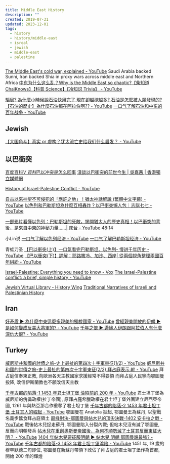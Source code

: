 ```yaml
---
title: Middle East History
description: ""
created: 2019-07-31
updated: 2023-12-01
tags:
  - history
  - history/middle-east
  - isreal
  - jewish
  - middle-east
  - palestine
---
```


[The Middle East's cold war, explained - YouTube](https://www.youtube.com/watch?v=veMFCFyOwFI)
Saudi Arabia backed Sunni, Iran backed Shia in proxy wars across middle east and Northern Africa
[中东为什么这么乱？Why is the Middle East so chaotic?【柴知道 ChaiKnows】【科普 Science】【冷知识 Trivia】 - YouTube](https://www.youtube.com/watch?v=exjVfT6uRrg)

[騙局? 為什麼小時候說石油快用完了 現在卻越挖越多? 石油是怎麼被人類發現的?【石油的歷史】為什麼石油都在阿拉伯啊?? - YouTube](https://www.youtube.com/watch?v=jPqDwsgnTv8)
[一口气了解石油和中东的百年战争 - YouTube](https://www.youtube.com/watch?v=ssssR1hxiTw)

## Jewish

[【大国角斗】真实 or 虚构？犹太流亡史给我们什么启发？ - YouTube](https://www.youtube.com/watch?v=EETY1qqm43k)

## 以巴衝突

[百度百科*V 百科*巴以冲突是怎么回事](https://baike.baidu.com/vbaike/%E5%B7%B4%E4%BB%A5%E5%86%B2%E7%AA%81%E6%98%AF%E6%80%8E%E4%B9%88%E5%9B%9E%E4%BA%8B/22179)
[淺談以巴衝突的前世今生 | 吳嘉茜 | 香港獨立媒體網](http://www.inmediahk.net/node/1024948)

[History of Israel-Palestine Conflict - YouTube](https://www.youtube.com/watch?v=m19F4IHTVGc)

[自古以來神聖不可侵犯的「應許之地」！猶太神話解說 (繁體中文字幕) - YouTube](https://www.youtube.com/watch?v=mJTqcjWeodc)
[以色列和巴勒斯坦為什麼互相轟炸？以巴衝突懶人包｜志祺七七 - YouTube](https://www.youtube.com/watch?v=14bIuc0PHPY)

[一部影片看懂以色列：巴勒斯坦的死敵，揭開猶太人的歷史真相！以巴衝突的背後，是來自中東的神秘力量……| 床台 - YouTube](https://www.youtube.com/watch?v=8HfCt5NLyzg) 48:14

小Lin说
[一口气了解以色列经济 - YouTube](https://www.youtube.com/watch?v=YY2Q4XDmZDE)
[一口气了解巴勒斯坦经济 - YouTube](https://www.youtube.com/watch?v=YLs7h3Qwwjw)

青蛙刀圣
[【巴以衝突(上)】一口氣看完巴勒斯坦、以色列- 慢讲千年历史 - YouTube](https://www.youtube.com/watch?v=jn9l3PodaXY)
[【巴以衝突(下)】詳解：耶路撒冷、加沙、西岸| 從兩個視角整理兩國百年糾紛 - YouTube](https://www.youtube.com/watch?v=WOYycmsSacY)

[Israel-Palestine: Everything you need to know - Vox](https://www.vox.com/2018/11/20/18079996/israel-palestine-conflict-guide-explainer)
[The Israel-Palestine conflict: a brief, simple history - YouTube](https://www.youtube.com/watch?v=iRYZjOuUnlU)

[Jewish Virtual Library - History Wing](https://www.jewishvirtuallibrary.org/history)
[Traditional Narratives of Israeli and Palestinian History](https://www.jewishvirtuallibrary.org/traditional-narratives-of-israeli-and-palestinian-history)

## Iran

[好矛盾 ► 為什麼中東這麼多親美的獨裁國家 - YouTube](https://www.youtube.com/watch?v=PsafO5r10Rs)
[曾經親美開放的伊朗 ▶ 是如何變成反美大將軍的? - YouTube](https://www.youtube.com/watch?v=7Cplz5Ejj5s)
[千年之恨 ▶ 邊緣人伊朗跟阿拉伯人有什麼深仇大恨? - YouTube](https://www.youtube.com/watch?v=hOkhbNAZwtM)

## Turkey

[威尼斯共和國的討債之旅-史上最扯的第四次十字軍東征(1/2) - YouTube](https://www.youtube.com/watch?v=i5Y4VzIVnwM)
[威尼斯共和國的討債之旅-史上最扯的第四次十字軍東征(2/2) 拜占庭表示:幹 - YouTube](https://www.youtube.com/watch?v=M3ISKR76aaQ)
拜占庭信奉東正教, 向歐洲各天主教國家求援經常不得要領
而拜占庭人民寧向鄂圖曼投降, 改信伊斯蘭教也不願改信天主教

[千年古都的陷落-1 1453 年君士坦丁堡 淪陷前的 200 年 - YouTube](https://www.youtube.com/watch?v=DalX0PjdFNY)
君士坦丁堡為威尼斯的傀儡政權(拉丁帝國), 原拜占庭希臘政權在君士坦丁堡外圍建立尼西亞帝國, 1261 年與熱亞那合作重奪了君士坦丁堡
[千年古都的陷落-2 1453 年君士坦丁堡 土耳其人的崛起 - YouTube](https://www.youtube.com/watch?v=T82ByIqNMXc)
鄂圖曼在 Anatolia 掘起, 鄂圖曼王為蘇丹, 以聖戰名義步蠶食拜占庭領土
[巔峰對決-鄂圖曼與帖木兒的頂尖決戰-1402 安卡拉之戰 - YouTube](https://www.youtube.com/watch?v=YkY8kJIM_4M) 戰後帖木兒捉走蘇丹, 鄂圖曼陷入分裂內戰; 但帖木兒沒有滅了鄂圖曼, 反而向明朝發兵
[帖木兒在重創奧斯曼帝國後，為何不順勢滅了土耳其反而東征大明？ - YouTube](https://www.youtube.com/watch?v=gUWLTcUM6P8)
[1404 年帖木兒要征服明朝 ► 帖木兒 明朝 鄂圖曼誰最強? - YouTube](https://www.youtube.com/watch?v=veenyAmLJSk)
[千年古都的陷落-3 1453 年君士坦丁堡淪陷 - YouTube](https://www.youtube.com/watch?v=acf5-uPfVBo) 1451 年, 19 歲的穆罕默德二句即位, 鄂圖曼在新蘇丹帶領下政佔了拜占庭的君士坦丁堡作為首都, 開始 200 年的輝煌
